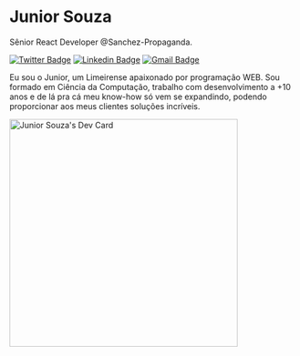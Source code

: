 # Junior Souza

Sênior React Developer @Sanchez-Propaganda.

[![Twitter Badge](https://img.shields.io/badge/-@jsouzaDEV-6633cc?style=flat-square&labelColor=6633cc&logo=twitter&logoColor=white&link=https://twitter.com/jsouzaDEV)](https://twitter.com/jsouzaDEV) 
[![Linkedin Badge](https://img.shields.io/badge/-Junior%20Souza-6633cc?style=flat-square&logo=Linkedin&logoColor=white&link=https://www.linkedin.com/in/jsouzaso)](https://www.linkedin.com/in/jsouzaso) 
[![Gmail Badge](https://img.shields.io/badge/-js694506@gmail.com-6633cc?style=flat-square&logo=Gmail&logoColor=white&link=mailto:js694506@gmail.com)](mailto:js694506@gmail.com)

Eu sou o Junior, um Limeirense apaixonado por programação WEB. Sou formado em Ciência da Computação, trabalho com desenvolvimento a +10 anos e de lá pra cá meu know-how só vem se expandindo, podendo proporcionar aos meus clientes soluções incríveis.


<a href="https://app.daily.dev/DailyDevTips"><img src="https://raw.githubusercontent.com/souzajluiz/souzajluiz/blob/master/devcard.svg" width="400" alt="Junior Souza's Dev Card"/></a>

